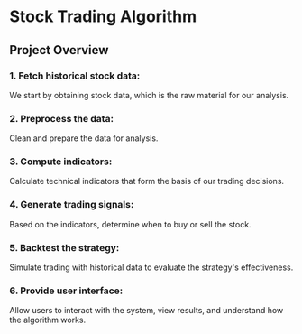 # Stock Trading Algorithm

## Project Overview

### 1. Fetch historical stock data:

We start by obtaining stock data, which is the raw
material for our analysis.

### 2. Preprocess the data:

Clean and prepare the data for analysis.

### 3. Compute indicators:

Calculate technical indicators that form the basis
of our trading decisions.

### 4. Generate trading signals:

Based on the indicators, determine when to buy or
sell the stock.

### 5. Backtest the strategy:

Simulate trading with historical data to evaluate
the strategy's effectiveness.

### 6. Provide user interface:

Allow users to interact with the system, view results,
and understand how the algorithm works.
